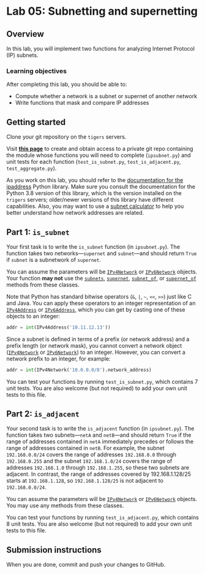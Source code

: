 # Lab 05: Subnetting and supernetting

## Overview
In this lab, you will implement two functions for analyzing Internet Protocol (IP) subnets. 

### Learning objectives
After completing this lab, you should be able to:
* Compute whether a network is a subnet or supernet of another network
* Write functions that mask and compare IP addresses

## Getting started
Clone your git repository on the `tigers` servers.

Visit **[this page](https://classroom.github.com/g/ABSbHhya)** to create and obtain access to a private git repo containing the module whose functions you will need to complete (`ipsubnet.py`) and unit tests for each function (`test_is_subnet.py`, `test_is_adjacent.py`, `test_aggregate.py`).

As you work on this lab, you should refer to the [documentation for the ipaddress](https://docs.python.org/3.8/library/ipaddress.html) Python library. Make sure you consult the documentation for the Python 3.8 version of this library, which is the version installed on the `trigers` servers; older/newer versions of this library have different capabilities. Also, you may want to use a [subnet calculator](http://www.subnet-calculator.com/cidr.php) to help you better understand how network addresses are related.

## Part 1: `is_subnet`

Your first task is to write the `is_subnet` function (in `ipsubnet.py`). The function takes two networks—`supernet` and `subnet`—and should return `True` if `subnet` is a subnetwork of `supernet`. 

You can assume the parameters will be <code>[IPv4Network](https://docs.python.org/3.8/library/ipaddress.html#ipaddress.IPv4Network)</code> or <code>[IPv6Network](https://docs.python.org/3.8/library/ipaddress.html#ipaddress.IPv6Network)</code> objects. Your function **may not** use the <code>[subnets](https://docs.python.org/3.8/library/ipaddress.html#ipaddress.IPv4Network.subnets)</code>, <code>[supernet](https://docs.python.org/3.8/library/ipaddress.html#ipaddress.IPv4Network.supernet)</code>, <code>[subnet_of](https://docs.python.org/3.8/library/ipaddress.html#ipaddress.IPv4Network.subnet_of)</code>, or <code>[supernet_of](https://docs.python.org/3.8/library/ipaddress.html#ipaddress.IPv4Network.supernet_of)</code> methods from these classes.

Note that Python has standard bitwise operators (`&`, `|`, `~`, `<<`, `>>`) just like C and Java. You can apply these operators to an integer representation of an <code>[IPv4Address](https://docs.python.org/3.8/library/ipaddress.html#ipaddress.IPv4Address)</code> or <code>[IPv6Address](https://docs.python.org/3.8/library/ipaddress.html#ipaddress.IPv6Address)</code>, which you can get by casting one of these objects to an integer: 
```Python
addr = int(IPv4Address('10.11.12.13'))
```

Since a subnet is defined in terms of a prefix (or network address) and a prefix length (or network mask), you cannot convert a network object (<code>[IPv4Network](https://docs.python.org/3.8/library/ipaddress.html#ipaddress.IPv4Network)</code> or <code>[IPv6Network](https://docs.python.org/3.8/library/ipaddress.html#ipaddress.IPv6Network)</code>) to an integer. However, you can convert a network prefix to an integer, for example:
```Python
addr = int(IPv4Network('10.0.0.0/8').network_address)
```

You can test your functions by running `test_is_subnet.py`, which contains 7 unit tests. You are also welcome (but not required) to add your own unit tests to this file.

## Part 2: `is_adjacent`

Your second task is to write the `is_adjacent` function (in `ipsubnet.py`). The function takes two subnets—`netA` and `netB`—and should return `True` if the range of addresses contained in `netA` immediately precedes or follows the range of addresses contained in `netB`. For example, the subnet `192.168.0.0/24` covers the range of addresses `192.168.0.0` through `192.168.0.255` and the subnet `192.168.1.0/24` covers the range of addresses `192.168.1.0` through `192.168.1.255`, so these two subnets are adjacent. In contrast, the range of addresses covered by 192.168.1.128/25 starts at `192.168.1.128`, so `192.168.1.128/25` is not adjacent to `192.168.0.0/24`. 

You can assume the parameters will be <code>[IPv4Network](https://docs.python.org/3.8/library/ipaddress.html#ipaddress.IPv4Network)</code> or <code>[IPv6Network](https://docs.python.org/3.8/library/ipaddress.html#ipaddress.IPv6Network)</code> objects. You may use any methods from these classes.

You can test your functions by running `test_is_adjacent.py`, which contains 8 unit tests. You are also welcome (but not required) to add your own unit tests to this file.

## Submission instructions
When you are done, commit and push your changes to GitHub.
